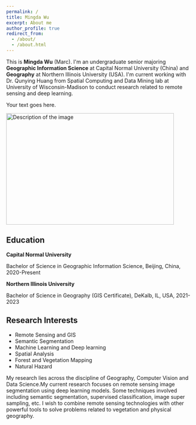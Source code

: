 ```yaml
---
permalink: /
title: Mingda Wu
excerpt: About me
author_profile: true
redirect_from:
  - /about/
  - /about.html
---
```

This is **Mingda Wu** (Marc). I'm an undergraduate senior majoring **Geographic Information Science** at Capital Normal University (China) and **Geography** at Northern Illinois University (USA). I'm current working with Dr. Qunying Huang from Spatial Computing and Data Mining lab at University of Wisconsin-Madison to conduct research related to remote sensing and deep learning. 

<div class="container">
  <div class="text-box">
    <p>Your text goes here.</p>
  </div>
  <div class="image">
    <img src="https://marcwu-929.github.io/images/head_photo.jpg" alt="Description of the image" width="450" height="300">
  </div>
</div>


## Education
 **Capital Normal University**

Bachelor of Science in Geographic Information Science, Beijing, China, 2020-Present

**Northern Illinois University**

Bachelor of Science in Geography (GIS Certificate), DeKalb, IL, USA, 2021-2023

## Research Interests
- Remote Sensing and GIS
- Semantic Segmentation
- Machine Learning and Deep learning
- Spatial Analysis
- Forest and Vegetation Mapping
- Natural Hazard

My research lies across the discipline of Geography, Computer Vision and Data Science.My current research focuses on remote sensing image segmentation using deep learning models. Some techniques involved including semantic segmentation, supervised classification, image super sampling, etc. I wish to combine remote sensing technologies with other powerful tools to solve problems related to vegetation and physical geography.
